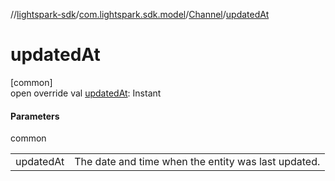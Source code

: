 //[lightspark-sdk](../../../index.md)/[com.lightspark.sdk.model](../index.md)/[Channel](index.md)/[updatedAt](updated-at.md)

# updatedAt

[common]\
open override val [updatedAt](updated-at.md): Instant

#### Parameters

common

| | |
|---|---|
| updatedAt | The date and time when the entity was last updated. |
